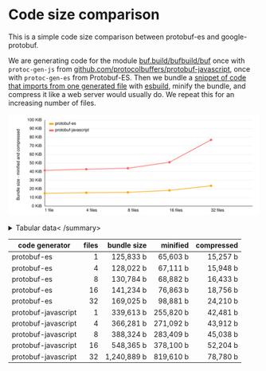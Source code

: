 # Code size comparison

This is a simple code size comparison between protobuf-es and google-protobuf.

We are generating code for the module [buf.build/bufbuild/buf](https://buf.build/bufbuild/buf)
once with `protoc-gen-js` from [github.com/protocolbuffers/protobuf-javascript](https://github.com/protocolbuffers/protobuf-javascript),
once with `protoc-gen-es` from Protobuf-ES. Then we bundle a [snippet of code that imports from one generated file](./src/gen/protobuf-es/entry-1.ts)
with [esbuild](https://esbuild.github.io/), minify the bundle, and compress it like a web server would
usually do. We repeat this for an increasing number of files.

![chart](./chart.svg)

<details><summary>Tabular data< /summary>

<!-- TABLE-START -->

| code generator      | files | bundle size |  minified | compressed |
| ------------------- | ----: | ----------: | --------: | ---------: |
| protobuf-es         |     1 |   125,833 b |  65,603 b |   15,257 b |
| protobuf-es         |     4 |   128,022 b |  67,111 b |   15,948 b |
| protobuf-es         |     8 |   130,784 b |  68,882 b |   16,433 b |
| protobuf-es         |    16 |   141,234 b |  76,863 b |   18,756 b |
| protobuf-es         |    32 |   169,025 b |  98,881 b |   24,210 b |
| protobuf-javascript |     1 |   339,613 b | 255,820 b |   42,481 b |
| protobuf-javascript |     4 |   366,281 b | 271,092 b |   43,912 b |
| protobuf-javascript |     8 |   388,324 b | 283,409 b |   45,038 b |
| protobuf-javascript |    16 |   548,365 b | 378,100 b |   52,204 b |
| protobuf-javascript |    32 | 1,240,889 b | 819,610 b |   78,780 b |

<!-- TABLE-END -->

</details>

